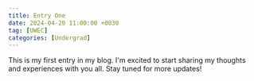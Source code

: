 ```yaml
---
title: Entry One
date: 2024-04-20 11:00:00 +0030
tag: [UWEC]
categories: [Undergrad]
---
```


This is my first entry in my blog. I'm excited to start sharing my thoughts and experiences with you all. Stay tuned for more updates!